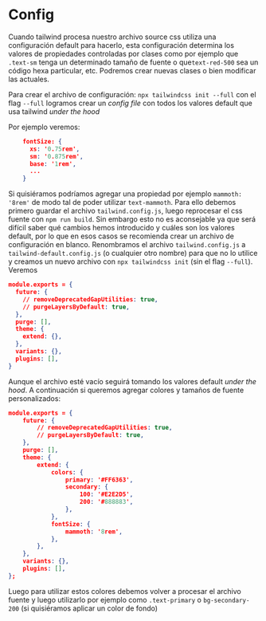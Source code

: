 # Config
Cuando tailwind procesa nuestro archivo source css utiliza una configuración default para hacerlo, esta configuración determina los valores de propiedades controladas por clases como por ejemplo que `.text-sm` tenga un determinado tamaño de fuente o que`text-red-500` sea un código hexa particular, etc. Podremos crear nuevas clases o bien modificar las actuales.

Para crear el archivo de configuración: `npx tailwindcss init --full` con el flag `--full` logramos crear un *config file* con todos los valores default que usa tailwind *under the hood*

Por ejemplo veremos:
```json
    fontSize: {
      xs: '0.75rem',
      sm: '0.875rem',
      base: '1rem',
	  ...
    }
```
Si quisiéramos podríamos agregar una propiedad por ejemplo `mammoth: '8rem'` de modo tal de poder utilizar `text-mammoth`. Para ello debemos primero guardar el archivo `tailwind.config.js`, luego reprocesar el css fuente con `npm run build`. Sin embargo esto no es aconsejable ya que será difícil saber qué cambios hemos introducido y cuáles son los valores default, por lo que en esos casos se recomienda crear un archivo de configuración en blanco. 
Renombramos el archivo `tailwind.config.js` a `tailwind-default.config.js` (o cualquier otro nombre) para que no lo utilice y creamos un nuevo archivo con `npx tailwindcss init` (sin el flag `--full`).
Veremos
```json
module.exports = {
  future: {
    // removeDeprecatedGapUtilities: true,
    // purgeLayersByDefault: true,
  },
  purge: [],
  theme: {
    extend: {},
  },
  variants: {},
  plugins: [],
}
```
Aunque el archivo esté vacío seguirá tomando los valores default *under the hood*. A continuación si queremos agregar colores y tamaños de fuente personalizados:

```json
module.exports = {
	future: {
		// removeDeprecatedGapUtilities: true,
		// purgeLayersByDefault: true,
	},
	purge: [],
	theme: {
		extend: {
			colors: {
				primary: '#FF6363',
				secondary: {
					100: '#E2E2D5',
					200: '#888883',
				},
			},
			fontSize: {
				mammoth: '8rem',
			},
		},
	},
	variants: {},
	plugins: [],
};

```
Luego para utilizar estos colores debemos volver a procesar el archivo fuente y luego utilizarlo por ejemplo como `.text-primary` o `bg-secondary-200` (si quisiéramos aplicar un color de fondo)